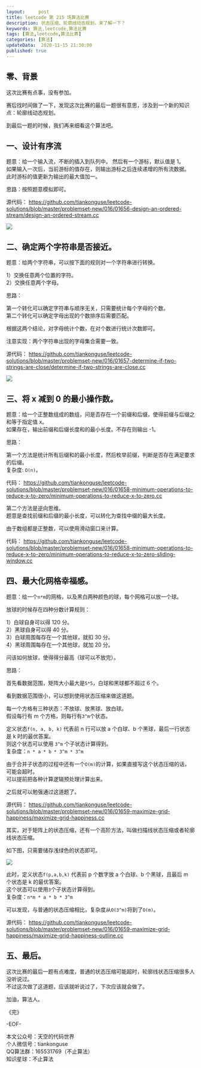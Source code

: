 ```yaml
---   
layout:     post  
title: leetcode 第 215 场算法比赛  
description: 状态压缩、轮廓线动态规划，来了解一下？  
keywords: 算法,leetcode,算法比赛  
tags: [算法,leetcode,算法比赛]    
categories: [算法]  
updateData:  2020-11-15 21:30:00  
published: true  
---  
```



## 零、背景  


这次比赛有点事，没有参加。  


赛后找时间做了一下，发现这次比赛的最后一题很有意思，涉及到一个新的知识点：轮廓线动态规划。  


到最后一题的时候，我们再来细看这个算法吧。  


## 一、设计有序流  


题意：给一个输入流，不断的插入到队列中。
然后有一个游标，默认值是 1。  
如果输入一次后，当前游标的值存在，则输出游标之后连续递增的所有流数据。  
此时游标的值更新为输出的最大值加一。  


思路：按照题意模拟即可。  


源代码： https://github.com/tiankonguse/leetcode-solutions/blob/master/problemset-new/016/01656-design-an-ordered-stream/design-an-ordered-stream.cc  


![](http://res2020.tiankonguse.com/images/2020/11/15/001.png)  


## 二、确定两个字符串是否接近。


题意：给两个字符串，可以按下面的规则对一个字符串进行转换。  


1）交换任意两个位置的字符。  
2）交换任意两个字母。  


思路：  


第一个转化可以确定字符串与顺序无关，只需要统计每个字母的个数。  
第二个转化可以确定字母出现的个数排序后需要匹配。  


根据这两个结论，对字母统计个数，在对个数进行统计次数即可。  


注意实现：两个字符串出现的字母集合需要一致。  


源代码： https://github.com/tiankonguse/leetcode-solutions/blob/master/problemset-new/016/01657-determine-if-two-strings-are-close/determine-if-two-strings-are-close.cc  


![](http://res2020.tiankonguse.com/images/2020/11/15/002.png)  


## 三、将 x 减到 0 的最小操作数。


题意：给一个正整数组成的数组，问是否存在一个前缀和后缀，使得前缀与后缀之和等于指定值 x。  
如果存在，输出前缀和后缀长度和的最小长度。不存在则输出 -1。  


思路：  


第一个方法是统计所有后缀和的最小长度，然后枚举前缀，判断是否存在满足要求的后缀。  
复杂度: `O(n)`。  


代码： https://github.com/tiankonguse/leetcode-solutions/blob/master/problemset-new/016/01658-minimum-operations-to-reduce-x-to-zero/minimum-operations-to-reduce-x-to-zero.cc  


第二个方法是逆向思维。  
题意是查找前缀和后缀的最小长度，可以转化为查找中缀的最大长度。  


由于数组都是正整数，可以使用滑动窗口来计算。  


代码： https://github.com/tiankonguse/leetcode-solutions/blob/master/problemset-new/016/01658-minimum-operations-to-reduce-x-to-zero/minimum-operations-to-reduce-x-to-zero-sliding-window.cc  


## 四、最大化网格幸福感。


题意：给一个`n*m`的网格，以及黑白两种颜色的球，每个网格可以放一个球。  


放球的时候存在四种分数计算规则：  


1）白球自身可以得 120 分。  
2）黑球自身可以得 40 分。  
3）白球周围每存在一个其他球，就扣 30 分。  
4）黑球周围每存在一个其他球，就加 20 分。  


问该如何放球，使得得分最高（球可以不放完）。  


思路：  


首先看数据范围，矩阵大小最大是`5*5`，白球和黑球都不超过 6 个。  


看到数据范围很小，可以想到使用状态压缩来做这道题。  


每一个方格有三种状态：不放球、放黑球、放白球。  
假设每行有 m 个方格，则每行有`3^m`个状态。  


定义状态`f(n, a, b, k)` 代表前 n 行可以放 a 个白球、b 个黑球，最后一行状态是 k 时的最优答案。  
则这个状态可以使用 `3^m` 个子状态计算得到。  
复杂度：`n * a * b * 3^m * 3^m`  


由于合并子状态的过程中还有一个`O(m)`的计算，如果直接写这个状态压缩的话，可能会超时。  
可以提前把各种计算逻辑预处理计算出来。  


之后就可以勉强通过这道题了。  


源代码： https://github.com/tiankonguse/leetcode-solutions/blob/master/problemset-new/016/01659-maximize-grid-happiness/maximize-grid-happiness.cc  


其实，对于矩阵上的状态压缩，还有一个高阶方法，叫做扫描线状态压缩或者轮廓线状态压缩。  


如下图，只需要储存浅绿色的状态即可。  


![](http://res2020.tiankonguse.com/images/2020/11/15/003.png)  


此时，定义状态`f(p,a,b,k)` 代表前 p 个数字放 a 个白球、b 个黑球，且最后 m 个状态是 k 的最优答案。  
这个状态可以使用`3`个子状态计算得到。  
复杂度：`n*m * a * b * 3^m`  


可以发现，与普通的状态压缩相比，复杂度从`O(3^m)`将到了`O(m)`。  


源代码： https://github.com/tiankonguse/leetcode-solutions/blob/master/problemset-new/016/01659-maximize-grid-happiness/maximize-grid-happiness-outline.cc  



## 五、最后。


这次比赛的最后一题有点难度，普通的状态压缩可能超时，轮廓线状态压缩很多人没听说过。  
不过这次做了这道题，应该就听说过了，下次应该就会做了。  




加油，算法人。  


《完》  


-EOF-  



本文公众号：天空的代码世界  
个人微信号：tiankonguse  
QQ算法群：165531769（不止算法）  
知识星球：不止算法  

